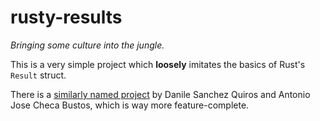 # rusty-results

_Bringing some culture into the jungle._

This is a very simple project which **loosely** imitates the basics of Rust's `Result` struct. 

There is a [similarly named project](https://pypi.org/project/rusty-results/) by Danile Sanchez Quiros and 
Antonio Jose Checa Bustos, which is way more feature-complete.
